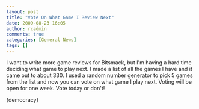```yaml
---
layout: post
title: "Vote On What Game I Review Next"
date: 2009-08-23 16:05
author: rcadmin
comments: true
categories: [General News]
tags: []
---
```

I want to write more game reviews for Bitsmack, but I'm having a hard time deciding what game to play next. I made a list of all the games I have and it came out to about 330. I used a random number generator to pick 5 games from the list and now you can vote on what game I play next. Voting will be open for one week. Vote today or don't! 


<div>{democracy}</div>
